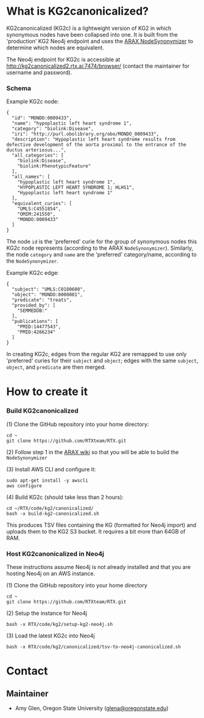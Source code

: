 # What is KG2canonicalized?

KG2canonicalized (KG2c) is a lightweight version of KG2 in which synonymous nodes have been collapsed into one. It is built from the 'production' KG2 Neo4j endpoint and uses the [ARAX NodeSynonymizer](https://github.com/RTXteam/RTX/tree/master/code/ARAX/NodeSynonymizer) to determine which nodes are equivalent. 

The Neo4j endpoint for KG2c is accessible at http://kg2canonicalized2.rtx.ai:7474/browser/ (contact the maintainer for username and password).

### Schema
Example KG2c node:
```
{
  "id": "MONDO:0009433",
  "name": "hypoplastic left heart syndrome 1",
  "category": "biolink:Disease",
  "iri": "http://purl.obolibrary.org/obo/MONDO_0009433",
  "description": "Hypoplastic left heart syndrome results from defective development of the aorta proximal to the entrance of the ductus arteriosus...",
  "all_categories": [
    "biolink:Disease",
    "biolink:PhenotypicFeature"
  ],
  "all_names": [
    "hypoplastic left heart syndrome 1",
    "HYPOPLASTIC LEFT HEART SYNDROME 1; HLHS1",
    "Hypoplastic left heart syndrome 1"
  ],
  "equivalent_curies": [
    "UMLS:C4551854",
    "OMIM:241550",
    "MONDO:0009433"
  ]
}
```
The node `id` is the 'preferred' curie for the group of synonymous nodes this KG2c node represents (according to the ARAX `NodeSynonymizer`). Similarly, the node `category` and `name` are the 'preferred' category/name, according to the `NodeSynonymizer`.

Example KG2c edge:
```
{
  "subject": "UMLS:C0180600",
  "object": "MONDO:0000001",
  "predicate": "treats",
  "provided_by": [
    "SEMMEDDB:"
  ],
  "publications": [
    "PMID:14477543",
    "PMID:4266234"
  ]
}
```
In creating KG2c, edges from the regular KG2 are remapped to use only 'preferred' curies for their `subject` and `object`; edges with the same `subject`, `object`, and `predicate` are then merged.

# How to create it

### Build KG2canonicalized

(1) Clone the GitHub repository into your home directory:
```
cd ~
git clone https://github.com/RTXteam/RTX.git
```

(2) Follow step 1 in the [ARAX wiki](https://github.com/RTXteam/RTX/wiki/Dev-info) so that you will be able to build the `NodeSynonymizer`

(3) Install AWS CLI and configure it:
```
sudo apt-get install -y awscli
aws configure
```

(4) Build KG2c (should take less than 2 hours):
```
cd ~/RTX/code/kg2/canonicalized/
bash -x build-kg2-canonicalized.sh
```
This produces TSV files containing the KG (formatted for Neo4j import) and uploads them to the KG2 S3 bucket. It requires a bit more than 64GB of RAM.

### Host KG2canonicalized in Neo4j

These instructions assume Neo4j is not already installed and that you are hosting Neo4j on an AWS instance.

(1) Clone the GitHub repository into your home directory
```
cd ~
git clone https://github.com/RTXteam/RTX.git
```

(2) Setup the instance for Neo4j
```
bash -x RTX/code/kg2/setup-kg2-neo4j.sh
```

(3) Load the latest KG2c into Neo4j
```
bash -x RTX/code/kg2/canonicalized/tsv-to-neo4j-canonicalized.sh
```

# Contact
## Maintainer
- Amy Glen, Oregon State University (glena@oregonstate.edu)